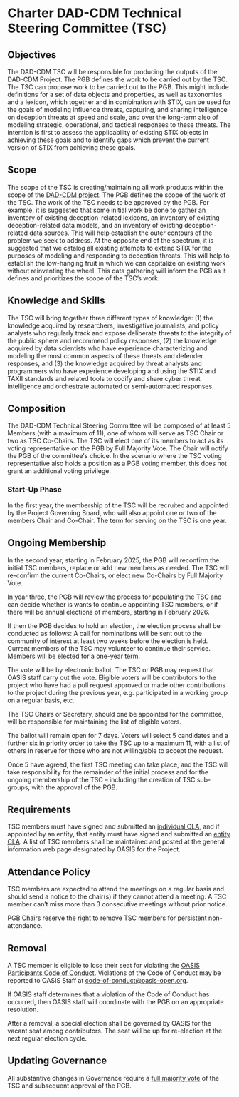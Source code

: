 # Charter DAD-CDM Technical Steering Committee (TSC)

## Objectives
The DAD-CDM TSC will be responsible for producing the outputs of the DAD-CDM Project. The PGB defines the work to be carried out by the TSC. The TSC can propose work to be carried out to the PGB. This might include definitions for a set of data objects and properties, as well as taxonomies and a lexicon, which together and in combination with STIX, can be used for the goals of modeling influence threats, capturing, and sharing intelligence on deception threats at speed and scale, and over the long-term also of modeling strategic, operational, and tactical responses to these threats. The intention is first to assess the applicability of existing STIX objects in achieving these goals and to identify gaps which prevent the current version of STIX from achieving these goals. 

## Scope
The scope of the TSC is creating/maintaining all work products within the scope of the [DAD-CDM project](https://github.com/DAD-CDM/dad-cdm-admin/blob/main/CHARTER.md). The PGB defines the scope of the work of the TSC. The work of the TSC needs to be approved by the PGB. For example, it is suggested that some initial work be done to gather an inventory of existing deception-related lexicons, an inventory of existing deception-related data models, and an inventory of existing deception-related data sources. This will help establish the outer contours of the problem we seek to address. At the opposite end of the spectrum, it is suggested that we catalog all existing attempts to extend STIX for the purposes of modeling and responding to deception threats. This will help to establish the low-hanging fruit in which we can capitalize on existing work without reinventing the wheel. This data gathering will inform the PGB as it defines and prioritizes the scope of the TSC’s work. 
    
## Knowledge and Skills
The TSC will bring together three different types of knowledge: (1) the knowledge acquired by researchers, investigative journalists, and policy analysts who regularly track and expose deliberate threats to the integrity of the public sphere and recommend policy responses, (2) the knowledge acquired by data scientists who have experience characterizing and modeling the most common aspects of these threats and defender responses, and (3) the knowledge acquired by threat analysts and programmers who have experience developing and using the STIX and TAXII standards and related tools to codify and share cyber threat intelligence and orchestrate automated or semi-automated responses.         
     
## Composition
The DAD-CDM Technical Steering Committee will be composed of at least 5 Members (with a maximum of 11), one of whom will serve as TSC Chair or two as TSC Co-Chairs. The TSC will elect one of its members to act as its voting representative on the PGB by Full Majority Vote. The Chair will notify the PGB of the committee's choice. In the scenario where the TSC voting representative also holds a position as a PGB voting member, this does not grant an additional voting privilege.  

### Start-Up Phase
In the first year, the membership of the TSC will be recruited and appointed by the Project Governing Board, who will also appoint one or two of the members Chair and Co-Chair. The term for serving on the TSC is one year.

## Ongoing Membership
In the second year, starting in February 2025, the PGB will reconfirm the initial TSC members, replace or add new members as needed. The TSC will re-confirm the current Co-Chairs, or elect new Co-Chairs by Full Majority Vote.

In year three, the PGB will review the process for populating the TSC and can decide whether is wants to continue appointing TSC members, or if there will be annual elections of members, starting in February 2026. 

If then the PGB decides to hold an election, the election process shall be conducted as follows: A call for nominations will be sent out to the community of interest at least two weeks before the election is held. Current members of the TSC may volunteer to continue their service. Members will be elected for a one-year term.

The vote will be by electronic ballot. The TSC or PGB may request that OASIS staff carry out the vote. Eligible voters will be contributors to the project who have had a pull request approved or made other contributions to the project during the previous year, e.g. participated in a working group on a regular basis, etc.

The TSC Chairs or Secretary, should one be appointed for the committee, will be responsible for maintaining the list of eligible voters.

The ballot will remain open for 7 days. Voters will select 5 candidates and a further six in priority order to take the TSC up to a maximum 11, with a list of others in reserve for those who are not willing/able to accept the request.

Once 5 have agreed, the first TSC meeting can take place, and the TSC will take responsibility for the remainder of the initial process and for the ongoing membership of the TSC – including the creation of TSC sub-groups, with the approval of the PGB.

## Requirements
TSC members must have signed and submitted an [individual CLA](https://www.oasis-open.org/open-projects/cla/oasis-open-projects-individual-contributor-license-agreement-i-cla/), and if appointed by an entity, that entity must have signed and submitted an [entity CLA](https://www.oasis-open.org/open-projects/cla/entity-cla-20210630/). A list of TSC members shall be maintained and posted at the general information web page designated by OASIS for the Project.

## Attendance Policy
TSC members are expected to attend the meetings on a regular basis and should send a notice to the chair(s) if they cannot attend a meeting. A TSC member can’t miss more than 3 consecutive meetings without prior notice. 

PGB Chairs reserve the right to remove TSC members for persistent non-attendance.

## Removal
A TSC member is eligible to lose their seat for violating the [OASIS Participants Code of Conduct](https://www.oasis-open.org/policies-guidelines/oasis-participants-code-of-conduct/). Violations of the Code of Conduct may be reported to OASIS Staff at [code-of-conduct@oasis-open.org](mailto:code-of-conduct@oasis-open.org).

If OASIS staff determines that a violation of the Code of Conduct has occurred, then OASIS staff will coordinate with the PGB on an appropriate resolution.

After a removal, a special election shall be governed by OASIS for the vacant seat among contributors. The seat will be up for re-election at the next regular election cycle.


## Updating Governance
All substantive changes in Governance require a [full majority vote](https://www.oasis-open.org/policies-guidelines/oasis-defined-terms-2018-05-22#dFullMajority) of the TSC and subsequent approval of the PGB.

